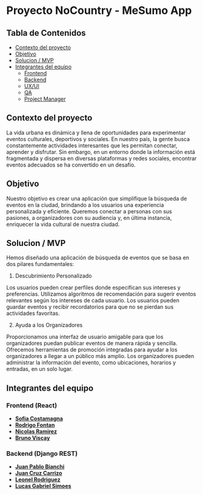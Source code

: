 # Proyecto NoCountry - MeSumo App

## Tabla de Contenidos

- [Contexto del proyecto](#Contexto-del-proyecto)
- [Objetivo](#Objetivo)
- [Solucion / MVP](#Solucion-/-MVP)
- [Integrantes del equipo](#Integrantes-del-equipo)
  - [Frontend](#Frontend-react)
  - [Backend](#Backend-Django-REST)
  - [UX/UI](#UX/UY)
  - [QA](#QA)
  - [Project Manager](#Project-Manager)

## Contexto del proyecto
La vida urbana es dinámica y llena de oportunidades para experimentar eventos culturales, deportivos y sociales. En nuestro país, la gente busca constantemente actividades interesantes que les permitan conectar, aprender y disfrutar. Sin embargo, en un entorno donde la información está fragmentada y dispersa en diversas plataformas y redes sociales, encontrar eventos adecuados se ha convertido en un desafío.

## Objetivo
Nuestro objetivo es crear una aplicación que simplifique la búsqueda de eventos en la ciudad, brindando a los usuarios una experiencia personalizada y eficiente. Queremos conectar a personas con sus pasiones, a organizadores con su audiencia y, en última instancia, enriquecer la vida cultural de nuestra ciudad.

## Solucion / MVP

Hemos diseñado una aplicación de búsqueda de eventos que se basa en dos pilares fundamentales:


1. Descubrimiento Personalizado

Los usuarios pueden crear perfiles donde especifican sus intereses y preferencias.
Utilizamos algoritmos de recomendación para sugerir eventos relevantes según los intereses de cada usuario.
Los usuarios pueden guardar eventos y recibir recordatorios para que no se pierdan sus actividades favoritas.

2. Ayuda a los Organizadores

Proporcionamos una interfaz de usuario amigable para que los organizadores puedan publicar eventos de manera rápida y sencilla.
Ofrecemos herramientas de promoción integradas para ayudar a los organizadores a llegar a un público más amplio.
Los organizadores pueden administrar la información del evento, como ubicaciones, horarios y entradas, en un solo lugar.


## Integrantes del equipo

### Frontend (React)

- [**Sofia Costamagna**](https://www.linkedin.com/in/sofia-costamagna/)
- [**Rodrigo Fontan**](https://www.linkedin.com/in/rodrigo-font%C3%A1n-52833456/)
- [**Nicolas Ramirez**](https://www.linkedin.com/in/nicolasramire/)
- [**Bruno Viscay**](https://www.linkedin.com/in/bruno-viscay-12b770106/)


### Backend (Django REST)

- [**Juan Pablo Bianchi**](https://www.linkedin.com/in/juan-pablo-bianchi/)
- [**Juan Cruz Carrizo**](https://www.linkedin.com/in/juancruzcarrizoastiazaran/)
- [**Leonel Rodriguez**](https://www.linkedin.com/in/leonel-rodriguez-6729b5211/)
- [**Lucas Gabriel Simoes**](https://www.linkedin.com/in/lucas-gabriel-simoes/)
